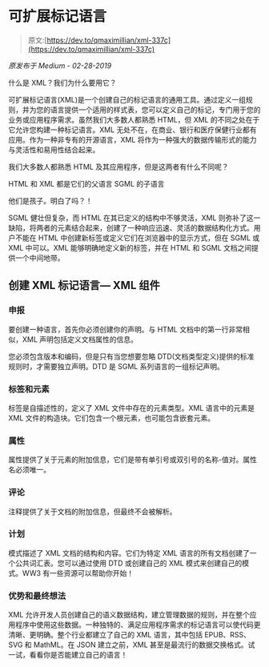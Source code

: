 # 可扩展标记语言

> 原文:[https://dev.to/qmaximillian/xml-337c](https://dev.to/qmaximillian/xml-337c)

*原发布于 Medium - 02-28-2019*

什么是 XML？我们为什么要用它？

可扩展标记语言(XML)是一个创建自己的标记语言的通用工具。通过定义一组规则，并为您的语言提供一个适用的样式表，您可以定义自己的标记，专门用于您的业务或应用程序需求。虽然我们大多数人都熟悉 HTML，但 XML 的不同之处在于它允许您构建一种标记语言。XML 无处不在，在商业、银行和医疗保健行业都有应用。作为一种非专有的开源语言，XML 将作为一种强大的数据传输形式的能力与灵活性和易用性结合起来。

我们大多数人都熟悉 HTML 及其应用程序，但是这两者有什么不同呢？

HTML 和 XML 都是它们的父语言 SGML 的子语言

他们是孩子。明白了吗？！

SGML 健壮但复杂，而 HTML 在其已定义的结构中不够灵活，XML 则弥补了这一缺陷，将两者的元素结合起来，创建了一种响应迅速、灵活的数据结构化方式。用户不能在 HTML 中创建新标签或定义它们在浏览器中的显示方式，但在 SGML 或 XML 中可以。XML 能够明确地定义新的标签，并在 HTML 和 SGML 文档之间提供一个中间地带。

## 创建 XML 标记语言— XML 组件

### 申报

要创建一种语言，首先你必须创建你的声明。与 HTML 文档中的第一行非常相似，XML 声明包括定义文档属性的信息。

您必须包含版本和编码，但是只有当您想要忽略 DTD(文档类型定义)提供的标准规则时，才需要独立声明。DTD 是 SGML 系列语言的一组标记声明。

### 标签和元素

标签是自描述性的，定义了 XML 文件中存在的元素类型。XML 语言中的元素是 XML 文件的构造块。它们包含一个根元素，也可能包含嵌套元素。

### 属性

属性提供了关于元素的附加信息，它们是带有单引号或双引号的名称-值对。属性名必须唯一。

### 评论

注释提供了关于文档的附加信息，但最终不会被解析。

### 计划

模式描述了 XML 文档的结构和内容。它们为特定 XML 语言的所有文档创建了一个公共词汇表。您可以通过使用 DTD 或创建自己的 XML 模式来创建自己的模式。WW3 有一些资源可以帮助你开始！

### 优势和最终想法

XML 允许开发人员创建自己的语义数据结构，建立管理数据的规则，并在整个应用程序中使用这些数据。一种独特的、满足应用程序需求的标记语言可以使代码更清晰、更明确。整个行业都建立了自己的 XML 语言，其中包括 EPUB、RSS、SVG 和 MathML。在 JSON 建立之前，XML 甚至是最流行的数据交换格式。试一试，看看你是否能建立自己的语言！